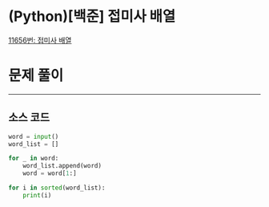 # (Python)[백준] 접미사 배열

[11656번: 접미사 배열](https://www.acmicpc.net/problem/11656)

# 문제 풀이

---

## 소스 코드

```python
word = input()
word_list = []

for _ in word:
    word_list.append(word)
    word = word[1:]

for i in sorted(word_list):
    print(i)
```